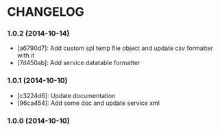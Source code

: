 # CHANGELOG #

### 1.0.2 (2014-10-14) ###

 * [a6790d7]: Add custom spl temp file object and update csv formatter with it
 * [7d450ab]: Add service datatable formatter

### 1.0.1 (2014-10-10) ###

 * [c3224d6]: Update documentation
 * [96ca454]: Add some doc and update service xml

### 1.0.0 (2014-10-10) ###
